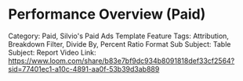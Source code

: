 # Performance Overview (Paid)

Category: Paid, Silvio's Paid Ads Template
Feature Tags: Attribution, Breakdown Filter, Divide By, Percent Ratio Format
Sub Subject: Table
Subject: Report
Video Link: https://www.loom.com/share/b83e7bf9dc934b8091818def33cf2564?sid=77401ec1-a10c-4891-aa0f-53b39d3ab889
